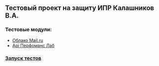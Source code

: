 ## Тестовый проект на защиту ИПР Калашников В.А.

### Тестовые модули:

* [Облако Mail.ru](./cloudmail)
* [Api Перфоманс Лаб](./perf)

### [Запуск тестов](./TESTRUN.md)

